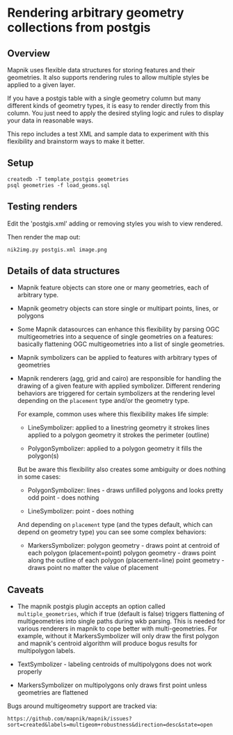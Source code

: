 # Rendering arbitrary geometry collections from postgis

## Overview

Mapnik uses flexible data structures for storing features
and their geometries. It also supports rendering rules
to allow multiple styles be applied to a given layer.

If you have a postgis table with a single geometry column
but many different kinds of geometry types, it is easy to
render directly from this column. You just need to apply
the desired styling logic and rules to display your data in
reasonable ways.

This repo includes a test XML and sample data to experiment
with this flexibility and brainstorm ways to make it better.


## Setup

    createdb -T template_postgis geometries
    psql geometries -f load_geoms.sql


## Testing renders

Edit the 'postgis.xml' adding or removing styles you wish to view rendered.

Then render the map out:

    nik2img.py postgis.xml image.png


## Details of data structures

* Mapnik feature objects can store one or many geometries, each of arbitrary type.

* Mapnik geometry objects can store single or multipart points, lines, or polygons

* Some Mapnik datasources can enhance this flexibility by parsing OGC multigeometries
  into a sequence of single geometries on a features: basically flattening OGC multigeometries
  into a list of single geometries.

* Mapnik symbolizers can be applied to features with arbitrary types of geometries

* Mapnik renderers (agg, grid and cairo) are responsible for handling the drawing of
  a given feature with applied symbolizer. Different rendering behaviors are triggered for certain
  symbolizers at the rendering level depending on the `placement` type and/or the geometry type.
  
  For example, common uses where this flexibility makes life simple:
  
    - LineSymbolizer:
       applied to a linestring geometry it strokes lines
       applied to a polygon geometry it strokes the perimeter (outline)
    
    - PolygonSymbolizer:
       applied to a polygon geometry it fills the polygon(s)
  
  But be aware this flexibility also creates some ambiguity or does nothing in some cases:
  
    - PolygonSymbolizer:
       lines - draws unfilled polygons and looks pretty odd
       point - does nothing

    - LineSymbolizer:
       point - does nothing

  And depending on `placement` type (and the types default, which can depend on geometry type)
  you can see some complex behaviors:
  
    - MarkersSymbolizer:
       polygon geometry - draws point at centroid of each polygon (placement=point)
       polygon geometry - draws point along the outline of each polygon (placement=line)
       point geometry - draws point no matter the value of placement

## Caveats

* The mapnik postgis plugin accepts an option called `multiple_geometries`, which if true
  (default is false) triggers flattening of multigeometries into single paths during
  wkb parsing. This is needed for various renderers in mapnik to cope better with multi-geometries.
  For example, without it MarkersSymbolizer will only draw the first polygon and mapnik's centroid
  algorithm will produce bogus results for multipolygon labels.
  
* TextSymbolizer - labeling centroids of multipolygons does not work properly
* MarkersSymbolizer on multipolygons only draws first point unless geometries are flattened

Bugs around multigeometry support are tracked via:

    https://github.com/mapnik/mapnik/issues?sort=created&labels=multigeom+robustness&direction=desc&state=open

